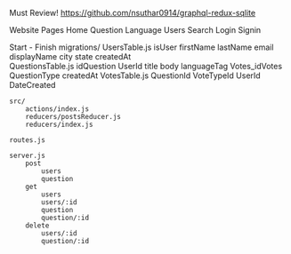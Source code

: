 Must Review! https://github.com/nsuthar0914/graphql-redux-sqlite

Website Pages
    Home
    Question
    Language
    Users
    Search
    Login
    Signin

Start - Finish
    migrations/
        UsersTable.js
          isUser
          firstName
          lastName
          email
          displayName
          city
          state
          createdAt  
        QuestionsTable.js
            idQuestion
            UserId
            title
            body
            languageTag
            Votes_idVotes
            QuestionType
            createdAt
        VotesTable.js
            QuestionId
            VoteTypeId
            UserId
            DateCreated

    src/
        actions/index.js
        reducers/postsReducer.js
        reducers/index.js
    
    routes.js

    server.js
        post
            users
            question
        get
            users
            users/:id
            question
            question/:id
        delete
            users/:id
            question/:id
